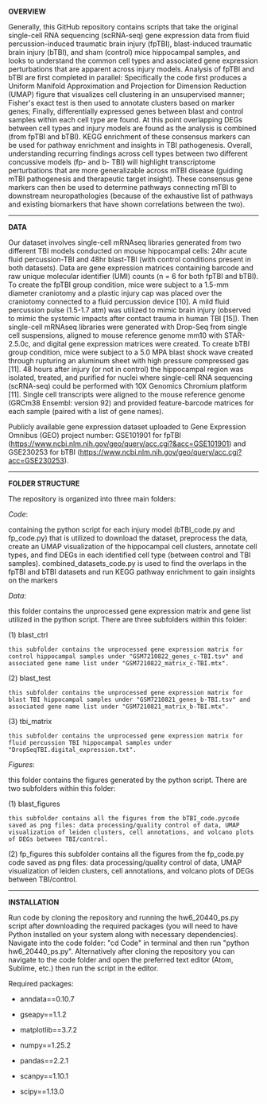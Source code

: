 **OVERVIEW**

Generally, this GitHub repository contains scripts that take the original single-cell RNA sequencing (scRNA-seq) gene expression data from fluid percussion-induced traumatic brain injury (fpTBI), blast-induced traumatic brain injury (bTBI), and sham (control) mice hippocampal samples, and looks to understand the common cell types and associated gene expression perturbations that are apparent across injury models. Analysis of fpTBI and bTBI are first completed in parallel: Specifically the code first produces a Uniform Manifold Approximation and Projection for Dimension Reduction (UMAP) figure that visualizes cell clustering in an unsupervised manner; Fisher's exact test is then used to annotate clusters based on marker genes; Finally, differentially expressed genes between blast and control samples within each cell type are found. At this point overlapping DEGs between cell types and injury models are found as the analysis is combined (from fpTBI and bTBI). KEGG enrichment of these consensus markers can be used for pathway enrichment and insights in TBI pathogenesis. Overall, understanding recurring findings across cell types between two different concussive models (fp- and b- TBI) will highlight transcriptome perturbations that are more generalizable across mTBI disease (guiding mTBI pathogenesis and therapeutic target insight). These consensus gene markers can then be used to determine pathways connecting mTBI to downstream neuropathologies (because of the exhaustive list of pathways and existing biomarkers that have shown correlations between the two).

--------
**DATA**

Our dataset involves single-cell mRNAseq libraries generated from two different TBI models conducted on mouse hippocampal cells: 24hr acute fluid percussion-TBI and 48hr blast-TBI (with control conditions present in both datasets). Data are gene expression matrices containing barcode and raw unique molecular identifier (UMI) counts (n = 6 for both fpTBI and bTBI). To create the fpTBI group condition, mice were subject to a 1.5-mm diameter craniotomy and a plastic injury cap was placed over the craniotomy connected to a fluid percussion device [10]. A mild fluid percussion pulse (1.5-1.7 atm) was utilized to mimic brain injury (observed to mimic the systemic impacts after contact trauma in human TBI [15]). Then single-cell mRNAseq libraries were generated with Drop-Seq from single cell suspensions, aligned to mouse reference genome mm10 with STAR-2.5.0c, and digital gene expression matrices were created. To create bTBI group condition, mice were subject to a 5.0 MPA blast shock wave created through rupturing an aluminum sheet with high pressure compressed gas [11]. 48 hours after injury (or not in control) the hippocampal region was isolated, treated, and purified for nuclei where single-cell RNA sequencing (scRNA-seq) could be performed with 10X Genomics Chromium platform [11]. Single cell transcripts were aligned to the mouse reference genome (GRCm38 Ensembl: version 92) and provided feature-barcode matrices for each sample (paired with a list of gene names).

Publicly available gene expression dataset uploaded to Gene Expression Omnibus (GEO) project number: GSE101901 for fpTBI (https://www.ncbi.nlm.nih.gov/geo/query/acc.cgi?&acc=GSE101901) and GSE230253 for bTBI (https://www.ncbi.nlm.nih.gov/geo/query/acc.cgi?acc=GSE230253).

--------
**FOLDER STRUCTURE**

The repository is organized into three main folders: 

*Code*:
  
  containing the python script for each injury model (bTBI_code.py and fp_code.py) that is utilized to download the dataset, preprocess the data, create an UMAP visualization of the hippocampal cell clusters, annotate cell types, and find DEGs in each identified cell type (between control and TBI samples). combined_datasets_code.py is used to find the overlaps in the fpTBI and bTBI datasets and run KEGG pathway enrichment to gain insights on the markers

*Data*:
  
  this folder contains the unprocessed gene expression matrix and gene list utilized in the python script. There are three subfolders within this folder:
  
  (1) blast_ctrl
     
    this subfolder contains the unprocessed gene expression matrix for control hippocampal samples under "GSM7210822_genes_c-TBI.tsv" and associated gene name list under "GSM7210822_matrix_c-TBI.mtx".
 
  (2) blast_test
      
    this subfolder contains the unprocessed gene expression matrix for blast TBI hippocampal samples under "GSM7210821_genes_b-TBI.tsv" and associated gene name list under "GSM7210821_matrix_b-TBI.mtx".

  (3) tbi_matrix
      
    this subfolder contains the unprocessed gene expression matrix for fluid percussion TBI hippocampal samples under "DropSeqTBI.digital_expression.txt".

*Figures*:
 
  this folder contains the figures generated by the python script. There are two subfolders within this folder:
  
  (1) blast_figures
     
    this subfolder contains all the figures from the bTBI_code.pycode saved as png files: data processing/quality control of data, UMAP visualization of leiden clusters, cell annotations, and volcano plots of DEGs between TBI/control.
 
  (2) fp_figures
    this subfolder contains all the figures from the fp_code.py code saved as png files: data processing/quality control of data, UMAP visualization of leiden clusters, cell annotations, and volcano plots of DEGs between TBI/control.

--------
**INSTALLATION**

Run code by cloning the repository and running the hw6_20440_ps.py script after downloading the required packages (you will need to have Python installed on your system along with necessary dependencies). Navigate into the code folder: "cd Code" in terminal and then run "python hw6_20440_ps.py". Alternatively after cloning the repository you can navigate to the code folder and open the preferred text editor (Atom, Sublime, etc.) then run the script in the editor.

Required packages:

- anndata==0.10.7
  
- gseapy==1.1.2
  
- matplotlib==3.7.2
  
- numpy==1.25.2
  
- pandas==2.2.1
  
- scanpy==1.10.1
  
- scipy==1.13.0

